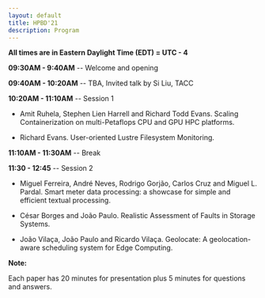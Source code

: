 ```yaml
---
layout: default
title: HPBD'21
description: Program
---
```


**All times are in Eastern Daylight Time (EDT) = UTC - 4**

**09:30AM - 9:40AM** -- Welcome and opening

**09:40AM - 10:20AM** -- TBA, Invited talk by Si Liu, TACC

**10:20AM - 11:10AM** -- Session 1

* Amit Ruhela, Stephen Lien Harrell and Richard Todd Evans. Scaling Containerization on multi-Petaflops CPU and GPU HPC platforms.

* Richard Evans. User-oriented Lustre Filesystem Monitoring.

**11:10AM - 11:30AM** -- Break

**11:30 - 12:45** -- Session 2

* Miguel Ferreira, André Neves, Rodrigo Gorjão, Carlos Cruz and Miguel L. Pardal. Smart meter data processing: a showcase for simple and efficient textual processing.

* César Borges and João Paulo.	Realistic Assessment of Faults in Storage Systems.

* João Vilaça, João Paulo and Ricardo Vilaça. Geolocate: A geolocation-aware scheduling system for Edge Computing.

**Note:**

Each paper has 20 minutes for presentation plus 5 minutes for questions and answers.
